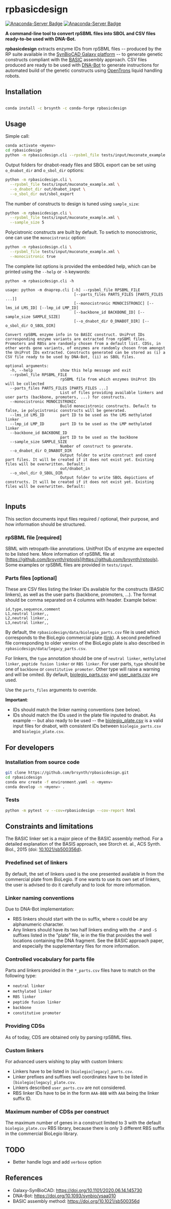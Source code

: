 # rpbasicdesign


[![Anaconda-Server Badge](https://anaconda.org/brsynth/rpbasicdesign/badges/latest_release_date.svg)](https://anaconda.org/brsynth/rxn_rebuild)
[![Anaconda-Server Badge](https://anaconda.org/brsynth/rpbasicdesign/badges/version.svg)](https://anaconda.org/brsynth/rxn_rebuild)

**A command-line tool to convert rpSBML files into SBOL and CSV files ready-to-be used with DNA-Bot.**

**rpbasicdesign** extracts enzyme IDs from rpSBML files -- produced by the RP suite available in the 
[SynBioCAD Galaxy platform](https://galaxy-synbiocad.org) -- to generate genetic constructs compliant with 
the [BASIC](https://doi.org/10.1021/sb500356d) assembly approach. CSV files produced are ready to be used with
[DNA-Bot](https://github.com/BASIC-DNA-ASSEMBLY/DNA-BOT) to generate instructions for automated build of the 
genetic constructs using [OpenTrons](https://opentrons.com/) liquid handling robots.

## Installation

```sh

conda install -c brsynth -c conda-forge rpbasicdesign
``` 


## Usage

Simple call:
```sh
conda activate <myenv>
cd rpbasicdesign
python -m rpbasicdesign.cli --rpsbml_file tests/input/muconate_example.xml
```

Output folders for dnabot-ready files and SBOL export can be set using `o_dnabot_dir` and `o_sbol_dir` options:
```sh
python -m rpbasicdesign.cli \
  --rpsbml_file tests/input/muconate_example.xml \
  --o_dnabot_dir out/dnabot_input \
  --o_sbol_dir out/sbol_export
```

The number of constructs to design is tuned using `sample_size`:
```sh
python -m rpbasicdesign.cli \
  --rpsbml_file tests/input/muconate_example.xml \
  --sample_size 5
```

Polycistronic constructs are built by default. To swtich to monocistronic, one can use the `monocistronic` option:
```sh
python -m rpbasicdesign.cli \
  --rpsbml_file tests/input/muconate_example.xml \
  --monocistronic true
```

The complete list options is provided the embedded help, which can be printed using the `--help` or `-h` keywords:
```
python -m rpbasicdesign.cli -h

usage: python -m dnaprep.cli [-h] --rpsbml_file RPSBML_FILE
                              [--parts_files PARTS_FILES [PARTS_FILES ...]]
                              [--monocistronic MONOCISTRONIC] [--lms_id LMS_ID] [--lmp_id LMP_ID]
                              [--backbone_id BACKBONE_ID] [--sample_size SAMPLE_SIZE]
                              [--o_dnabot_dir O_DNABOT_DIR] [--o_sbol_dir O_SBOL_DIR]

Convert rpSBML enzyme info in to BASIC construct. UniProt IDs corresponding enzyme variants are extracted from rpSBMl files. Promoters and RBSs are randomly chosen from a default list. CDSs, in other words gene variants, of enzymes are randomly chosen from amongst the UniProt IDs extracted. Constructs generated can be stored as (i) a CSV file ready to be used by DNA-Bot, (ii) as SBOL files.

optional arguments:
  -h, --help            show this help message and exit
  --rpsbml_file RPSBML_FILE
                        rpSBML file from which enzymes UniProt IDs will be collected
  --parts_files PARTS_FILES [PARTS_FILES ...]
                        List of files providing available linkers and user parts (backbone, promoters, ...) for constructs.
  --monocistronic MONOCISTRONIC
                        Build monocistronic constructs. Default to false, ie polycistronic constructs will be generated.
  --lms_id LMS_ID       part ID to be used as the LMS methylated linker
  --lmp_id LMP_ID       part ID to be used as the LMP methylated linker
  --backbone_id BACKBONE_ID
                        part ID to be used as the backbone
  --sample_size SAMPLE_SIZE
                        Number of construct to generate.
  --o_dnabot_dir O_DNABOT_DIR
                        Output folder to write construct and coord part files. It will be created if it does not exist yet. Existing files will be overwritten. Default:
                        out/dnabot_in
  --o_sbol_dir O_SBOL_DIR
                        Output folder to write SBOL depictions of constructs. It will be created if it does not exist yet. Existing files will be overwritten. Default:
                        
```

## Inputs

This section documents input files required / optional, their purpose, and how information should be structured.

### rpSBML file [required]

SBML with retropath-like annotations. UnitProt IDs of enzyme are expected to be listed here. More information of rpSBML file at [https://github.com/brsynth/rptools](https://github.com/brsynth/rptools). Some examples or rpSBML files are provided in `tests/input`.

### Parts files [optional]

These are CSV files listing the linker IDs available for the constructs (BASIC linkers), as well as the user parts (backbone, promoters, ...). The format should be comma separated on 4 columns with header. Example below:
```
id,type,sequence,comment
L1,neutral linker,,
L2,neutral linker,,
L3,neutral linker,,
```

By default, the `rpbasicdesign/data/biolegio_parts.csv` file is used which corresponds to the BioLegio commercial plate ([link](https://www.biolegio.com/products-services/basic/)). A second predefined file corresponding to older version of the BioLegio plate is also described in `rpbasicdesign/data/legacy_parts.csv`.

For linkers, the `type` annotation should be one of `neutral linker`, `methylated linker`, `peptide fusion linker` or `RBS linker`. For user parts, `type` should be one of `backbone` or `constitutive promoter`. Other type will raise a warning and will be omited. By default, [biolegio_parts.csv](rpbasicdesign/data/biolegio_parts.csv) and [user_parts.csv](rpbasicdesign/data/user_parts.csv) are used.

Use the `parts_files` arguments to override.

**Important**:
- IDs should match the linker naming conventions (see below).
- IDs should match the IDs used in the plate file inputed to dnabot. As example -- but also ready to be used -- the [biolegio_plate.csv](rpbasicdesign/data/biolegio_plate.csv) is a valid input files for dnabot, with consistent IDs between `biolegio_parts.csv` and `biolegio_plate.csv`.
  
## For developers

### Installation from source code

```sh
git clone https://github.com/brsynth/rpbasicdesign.git
cd rpbasicdesign
conda env create -f environment.yaml -n <myenv>
conda develop -n <myenv> .
```

### Tests

```sh
python -m pytest -v --cov=rpbasicdesign --cov-report html
```



## Constraints and limitations

The BASIC linker set is a major piece of the BASIC assembly method. For a detailed explanation of the BASIS approach,
see Storch et. al., ACS Synth. Biol., 2015 (doi: [10.1021/sb500356d](https://doi.org/10.1021/sb500356d)).

### Predefined set of linkers

By default, the set of linkers used is the one presented available in from the commercial plate from BioLegio.
If one wants to use its own set of linkers, the user is advised to do it carefully and to look for more information.

### Linker naming conventions

Due to DNA-Bot implementation:
- RBS linkers should start with the `Un` suffix, where `n` could be any alphanumeric character.
- Any linkers should have its two half linkers ending with the `-P` and `-S` suffixes listed in the "plate" file, ie in the file that provides the well locations containing the DNA fragment. See the BASIC approach paper, and especially the supplementary files for more information.  

### Controlled vocabulary for parts file

Parts and linkers provided in the `*_parts.csv` files have to match on the following type:

- `neutral linker`
- `methylated linker`
- `RBS linker`
- `peptide fusion linker`
- `backbone`
- `constitutive promoter`

### Providing CDSs 

As of today, CDS are obtained only by parsing rpSBML files. 

### Custom linkers
For advanced users wishing to play with custom linkers:
- Linkers have to be listed in `[biolegio|legacy]_parts.csv`.  
- Linker prefixes and suffixes well coordinates have to be listed in `[biolegio|legacy]_plate.csv`.
- Linkers described `user_parts.csv` are not considered.
- RBS linker IDs have to be in the form `AAA-BBB` with `AAA` being the linker suffix ID.

### Maximum number of CDSs per construct

The maximum number of genes in a construct limited to 3 with the default `biolegio_plate.csv` RBS library, because
there is only 3 different RBS suffix in the commercial BioLegio library.  

## TODO

- Better handle logs and add `verbose` option

## References

- Galaxy-SynBioCAD: https://doi.org/10.1101/2020.06.14.145730
- DNA-Bot: https://doi.org/10.1093/synbio/ysaa010
- BASIC assembly method: https://doi.org/10.1021/sb500356d
